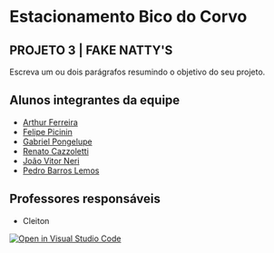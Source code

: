 
# Estacionamento Bico do Corvo
## PROJETO 3 | FAKE NATTY'S
Escreva um ou dois parágrafos resumindo o objetivo do seu projeto.

## Alunos integrantes da equipe

* [Arthur Ferreira](https://github.com/oarthurfc)
* [Felipe Picinin](https://github.com/picininz) 
* [Gabriel Pongelupe](https://github.com/GabrielPongelupe)
* [Renato Cazzoletti](https://github.com/renatoctti)
* [João Vitor Neri](https://github.com/j0a0N3ri)
* [Pedro Barros Lemos](https://github.com/BLpedro)
## Professores responsáveis

* Cleiton


[![Open in Visual Studio Code](https://classroom.github.com/assets/open-in-vscode-718a45dd9cf7e7f842a935f5ebbe5719a5e09af4491e668f4dbf3b35d5cca122.svg)](https://classroom.github.com/online_ide?assignment_repo_id=12208024&assignment_repo_type=AssignmentRepo)
